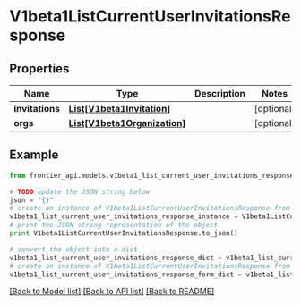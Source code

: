 # V1beta1ListCurrentUserInvitationsResponse


## Properties
Name | Type | Description | Notes
------------ | ------------- | ------------- | -------------
**invitations** | [**List[V1beta1Invitation]**](V1beta1Invitation.md) |  | [optional] 
**orgs** | [**List[V1beta1Organization]**](V1beta1Organization.md) |  | [optional] 

## Example

```python
from frontier_api.models.v1beta1_list_current_user_invitations_response import V1beta1ListCurrentUserInvitationsResponse

# TODO update the JSON string below
json = "{}"
# create an instance of V1beta1ListCurrentUserInvitationsResponse from a JSON string
v1beta1_list_current_user_invitations_response_instance = V1beta1ListCurrentUserInvitationsResponse.from_json(json)
# print the JSON string representation of the object
print V1beta1ListCurrentUserInvitationsResponse.to_json()

# convert the object into a dict
v1beta1_list_current_user_invitations_response_dict = v1beta1_list_current_user_invitations_response_instance.to_dict()
# create an instance of V1beta1ListCurrentUserInvitationsResponse from a dict
v1beta1_list_current_user_invitations_response_form_dict = v1beta1_list_current_user_invitations_response.from_dict(v1beta1_list_current_user_invitations_response_dict)
```
[[Back to Model list]](../README.md#documentation-for-models) [[Back to API list]](../README.md#documentation-for-api-endpoints) [[Back to README]](../README.md)



